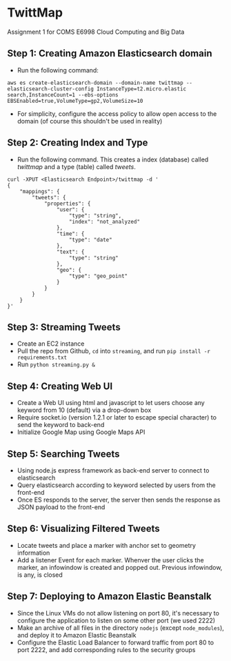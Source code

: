 # TwittMap
Assignment 1 for COMS E6998 Cloud Computing and Big Data

## Step 1: Creating Amazon Elasticsearch domain
* Run the following command:
```
aws es create-elasticsearch-domain --domain-name twittmap --elasticsearch-cluster-config InstanceType=t2.micro.elastic
search,InstanceCount=1 --ebs-options EBSEnabled=true,VolumeType=gp2,VolumeSize=10
```
* For simplicity, configure the access policy to allow open access to the domain (of course this shouldn't be used in reality)

## Step 2: Creating Index and Type
* Run the following command. This creates a index (database) called *twittmap* and a type (table) called *tweets*.
```
curl -XPUT <Elasticsearch Endpoint>/twittmap -d '
{
    "mappings": {
        "tweets": {
            "properties": {
                "user": {
                    "type": "string",
                    "index": "not_analyzed"
                },
                "time": {
                    "type": "date"
                },
                "text": {
                    "type": "string"
                },
                "geo": {
                    "type": "geo_point"
                }
            }
        }
    }
}'
```

## Step 3: Streaming Tweets
* Create an EC2 instance
* Pull the repo from Github, `cd` into `streaming`, and run `pip install -r requirements.txt`
* Run `python streaming.py &`

## Step 4: Creating Web UI
* Create a Web UI using html and javascript to let users choose any keyword from 10 (default) via a drop-down box
* Require socket.io (version 1.2.1 or later to escape special character) to send the keyword to back-end
* Initialize Google Map using Google Maps API

## Step 5: Searching Tweets
* Using node.js express framework as back-end server to connect to elasticsearch
* Query elasticsearch according to keyword selected by users from the front-end
* Once ES responds to the server, the server then sends the response as JSON payload to the front-end

## Step 6: Visualizing Filtered Tweets
* Locate tweets and place a marker with anchor set to geometry information
* Add a listener Event for each marker. Whenver the user clicks the marker, an infowindow is created and popped out. Previous infowindow, is any, is closed

## Step 7: Deploying to Amazon Elastic Beanstalk
* Since the Linux VMs do not allow listening on port 80, it's necessary to configure the application to listen on some other port (we used 2222)
* Make an archive of all files in the directory `nodejs` (except `node_modules`), and deploy it to Amazon Elastic Beanstalk
* Configure the Elastic Load Balancer to forward traffic from port 80 to port 2222, and add corresponding rules to the security groups